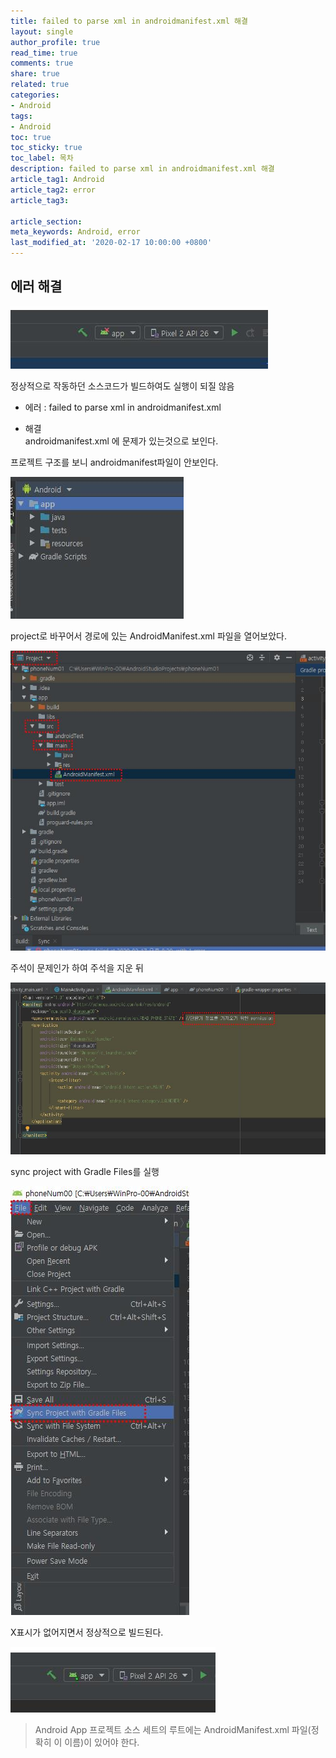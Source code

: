 ```yaml
---
title: failed to parse xml in androidmanifest.xml 해결
layout: single
author_profile: true
read_time: true
comments: true
share: true
related: true
categories:
- Android
tags:
- Android
toc: true
toc_sticky: true
toc_label: 목차
description: failed to parse xml in androidmanifest.xml 해결
article_tag1: Android
article_tag2: error
article_tag3: 

article_section:  
meta_keywords: Android, error
last_modified_at: '2020-02-17 10:00:00 +0800'
---
```


## 에러 해결

![img](/assets/images/android-error/1.error.jpg "android-error")

정상적으로 작동하던 소스코드가 빌드하여도 실행이 되질 않음

- 에러 : failed to parse xml in androidmanifest.xml

- 해결  
androidmanifest.xml 에 문제가 있는것으로 보인다.

프로젝트 구조를 보니 androidmanifest파일이 안보인다.

![img](/assets/images/android-error/2.error.jpg "android-error")

project로 바꾸어서 경로에 있는 AndroidManifest.xml 파일을 열어보았다.

 ![img](/assets/images/android-error/3.error.jpg "android-error")

주석이 문제인가 하여 주석을 지운 뒤 

![img](/assets/images/android-error/4.error.jpg "android-error")

sync project with Gradle Files를 실행
 
![img](/assets/images/android-error/5.error.jpg "android-error")


X표시가 없어지면서 정상적으로 빌드된다.

![img](/assets/images/android-error/6.error.jpg "android-error")


> Android App 프로젝트 소스 세트의 루트에는 AndroidManifest.xml 파일(정확히 이 이름)이 있어야 한다.
